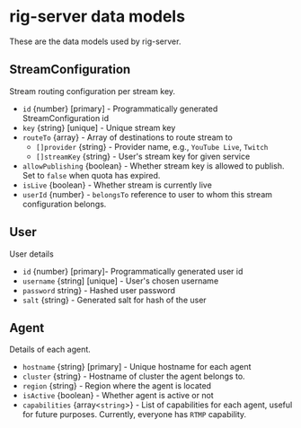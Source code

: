 # rig-server data models

These are the data models used by rig-server.

## StreamConfiguration

Stream routing configuration per stream key.

- `id` {number} [primary] - Programmatically generated StreamConfiguration id
- `key` {string} [unique] - Unique stream key
- `routeTo` {array} - Array of destinations to route stream to
    - `[]provider` {string} - Provider name, e.g., `YouTube Live`, `Twitch`
    - `[]streamKey` {string} - User's stream key for given service
- `allowPublishing` {boolean} - Whether stream key is allowed to publish. Set to `false` when quota has expired.
- `isLive` {boolean} - Whether stream is currently live
- `userId` {number} - `belongsTo` reference to user to whom this stream configuration belongs.

## User

User details

- `id` {number} [primary]- Programmatically generated user id
- `username` {string] [unique] - User's chosen username
- `password` string} - Hashed user password
- `salt` {string} - Generated salt for hash of the user

## Agent

Details of each agent.

- `hostname` {string} [primary] - Unique hostname for each agent
- `cluster` {string} - Hostname of cluster the agent belongs to.
- `region` {string} - Region where the agent is located
- `isActive` {boolean} - Whether agent is active or not
- `capabilities` {array<`string`>} - List of capabilities for each agent, useful for future purposes. Currently, everyone has `RTMP` capability.
